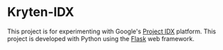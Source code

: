 # Kryten-IDX

This project is for experimenting with Google's [Project IDX](https://developers.google.com/idx) platform. This project is developed with Python using the [Flask](https://flask.palletsprojects.com/) web framework.
